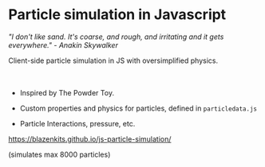 # Particle simulation in Javascript

*"I don't like sand. It's coarse, and rough, and irritating and it gets everywhere." - Anakin Skywalker*

Client-side particle simulation in JS with oversimplified physics.
<br/>
<br/><br/>
- Inspired by The Powder Toy.

- Custom properties and physics for particles, defined in `particledata.js`

- Particle Interactions, pressure, etc.

https://blazenkits.github.io/js-particle-simulation/

(simulates max 8000 particles)
